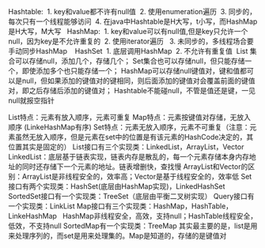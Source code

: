 Hashtable:
 1. key和value都不许有null值
 2. 使用enumeration遍历
 3. 同步的，每次只有一个线程能够访问
 4. 在java中Hashtable是H大写，t小写，而HashMap是H大写，M大写
 
HashMap:
 1. key和value可以有null值,但是key只允许一个null，因为key是不允许重复的
 2. 使用iterator遍历 
 3. 未同步的，多线程场合要手动同步HashMap
 
 HashSet
 1. 底层调用HashMap
 2. 不允许有重复值 
List 集合可以存储null，添加几个，存储几个；
Set集合也可以存储null，但只能存储一个，即使添加多个也只能存储一个；
HashMap可以存储null键值对，键和值都可以是null，但如果添加的键值对的键相同，则后面添加的键值对会覆盖前面的键值对，即之后存储后添加的键值对；
Hashtable不能碰null，不管是值还是键，一见null就报空指针

List特点：元素有放入顺序，元素可重复
Map特点：元素按键值对存储，无放入顺序 (LinkeHashMap有序)
Set特点：元素无放入顺序，元素不可重复（注意：元素虽然无放入顺序，但是元素在set中的位置是有该元素的HashCode决定的，其位置其实是固定的）
List接口有三个实现类：LinkedList，ArrayList，Vector
LinkedList：底层基于链表实现，链表内存是散乱的，每一个元素存储本身内存地址的同时还存储下一个元素的地址。链表增删快，查找慢
ArrayList和Vector的区别：ArrayList是非线程安全的，效率高；Vector是基于线程安全的，效率低
Set接口有两个实现类：HashSet(底层由HashMap实现)，LinkedHashSet
SortedSet接口有一个实现类：TreeSet（底层由平衡二叉树实现）
Query接口有一个实现类：LinkList
Map接口有三个实现类：HashMap，HashTable，LinkeHashMap
  HashMap非线程安全，高效，支持null；HashTable线程安全，低效，不支持null
SortedMap有一个实现类：TreeMap
其实最主要的是，list是用来处理序列的，而set是用来处理集的。Map是知道的，存储的是键值对
